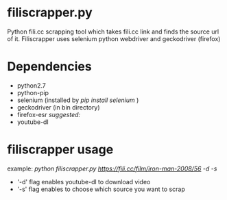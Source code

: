 # filiscrapper.py
Python fili.cc scrapping tool which takes fili.cc link and finds the source url of it. Filiscrapper uses selenium python webdriver and geckodriver (firefox)
# Dependencies
*  python2.7
*  python-pip
*  selenium (installed by *pip install selenium* )
*  geckodriver (in bin directory)
*  firefox-esr
*suggested:*
*  youtube-dl
# filiscrapper usage
example:
*python filiscrapper.py https://fili.cc/film/iron-man-2008/56 -d -s*
*  '-d' flag enables youtube-dl to download video
*  '-s' flag enables to choose which source you want to scrap
